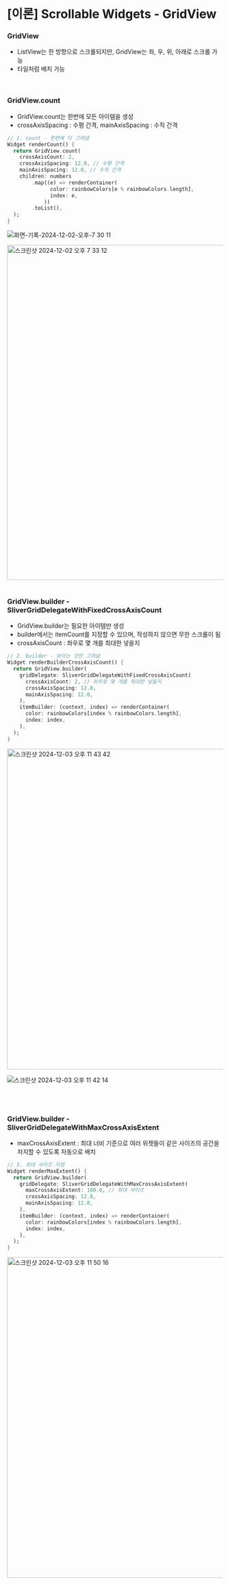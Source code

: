 # [이론] Scrollable Widgets - GridView

### GridView

- ListView는 한 방향으로 스크롤되지만, GridView는 좌, 우, 위, 아래로 스크롤 가능
- 타일처럼 배치 가능

<br>

### GridView.count

- GridView.count는 한번에 모든 아이템을 생성
- crossAxisSpacing : 수평 간격, mainAxisSpacing : 수직 간격

```dart
// 1. count - 한번에 다 그려냄
Widget renderCount() {
  return GridView.count(
    crossAxisCount: 2,
    crossAxisSpacing: 12.0, // 수평 간격
    mainAxisSpacing: 12.0, // 수직 간격
    children: numbers
        .map((e) => renderContainer(
              color: rainbowColors[e % rainbowColors.length],
              index: e,
            ))
        .toList(),
  );
}
```

![화면-기록-2024-12-02-오후-7 30 11](https://github.com/user-attachments/assets/770263a7-b648-41bb-80f6-fc8e25385433)

<img width="780" alt="스크린샷 2024-12-02 오후 7 33 12" src="https://github.com/user-attachments/assets/24063a24-e329-47e5-a62e-c14b98865910">

<br>
<br>

### GridView.builder - SliverGridDelegateWithFixedCrossAxisCount

- GridView.builder는 필요한 아이템만 생성
- builder에서는 itemCount를 지정할 수 있으며, 작성하지 않으면 무한 스크롤이 됨
- crossAxisCount : 좌우로 몇 개를 최대한 넣을지

```dart
// 2. builder - 보이는 것만 그려냄
Widget renderBuilderCrossAxisCount() {
  return GridView.builder(
    gridDelegate: SliverGridDelegateWithFixedCrossAxisCount(
      crossAxisCount: 2, // 좌우로 몇 개를 최대한 넣을지
      crossAxisSpacing: 12.0,
      mainAxisSpacing: 12.0,
    ),
    itemBuilder: (context, index) => renderContainer(
      color: rainbowColors[index % rainbowColors.length],
      index: index,
    ),
  );
}
```

<img width="747" alt="스크린샷 2024-12-03 오후 11 43 42" src="https://github.com/user-attachments/assets/c48a1b5c-271d-4dd7-b886-24b4449613e6">

![스크린샷 2024-12-03 오후 11 42 14](https://github.com/user-attachments/assets/9c5edc25-6c3c-439e-9859-e7a03e680e4f)

<br>
<br>

### GridView.builder - SliverGridDelegateWithMaxCrossAxisExtent

- maxCrossAxisExtent : 최대 너비 기준으로 여러 위젯들이 같은 사이즈의 공간을 차지할 수 있도록 자동으로 배치

```dart
// 3. 최대 사이즈 지정
Widget renderMaxExtent() {
  return GridView.builder(
    gridDelegate: SliverGridDelegateWithMaxCrossAxisExtent(
      maxCrossAxisExtent: 100.0, // 최대 사이즈
      crossAxisSpacing: 12.0,
      mainAxisSpacing: 12.0,
    ),
    itemBuilder: (context, index) => renderContainer(
      color: rainbowColors[index % rainbowColors.length],
      index: index,
    ),
  );
}
```

<img width="747" alt="스크린샷 2024-12-03 오후 11 50 16" src="https://github.com/user-attachments/assets/a5adc6ac-ef49-49b1-b92b-58a1149397e3">

<br>
<br>
